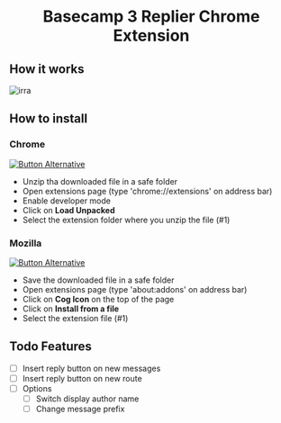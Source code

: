 [chrome-url]: https://github.com/pmqueiroz/basecamp-replier/releases/download/v0.0.1/basecamp-replier-0.0.1-chrome.zip
[mozilla-url]: https://github.com/pmqueiroz/basecamp-replier/releases/download/v0.0.1/basecamp_replier-0.0.1-mozilla.xpi


<h1 align="center">Basecamp 3 Replier Chrome Extension</h1>

## How it works

![irra](https://user-images.githubusercontent.com/54639269/119237995-436fb100-bb16-11eb-907f-f850e4dee95a.gif)


## How to install


### Chrome

[![Button Alternative](https://github-readme-perks.vercel.app/api/button?content=Download%20%20&link=https://github.com/pmqueiroz/basecamp-replier/archive/refs/tags/v0.0.1.zip)][chrome-url]

* Unzip tha downloaded file in a safe folder
* Open extensions page (type 'chrome://extensions' on address bar)
* Enable developer mode
* Click on **Load Unpacked**
* Select the extension folder where you unzip the file (#1)


### Mozilla

[![Button Alternative](https://github-readme-perks.vercel.app/api/button?content=Download%20%20&link=https://github.com/pmqueiroz/basecamp-replier/archive/refs/tags/v0.0.1.zip)][mozilla-url]

* Save the downloaded file in a safe folder
* Open extensions page (type 'about:addons' on address bar)
* Click on **Cog Icon** on the top of the page
* Click on **Install from a file**
* Select the extension file (#1)

## Todo Features

- [ ] Insert reply button on new messages
- [ ] Insert reply button on new route
- [ ] Options
   - [ ] Switch display author name
   - [ ] Change message prefix

